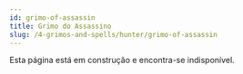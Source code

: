 ```yaml
---
id: grimo-of-assassin
title: Grimo do Assassino
slug: /4-grimos-and-spells/hunter/grimo-of-assassin
---
```


Esta página está em construção e encontra-se indisponível.
